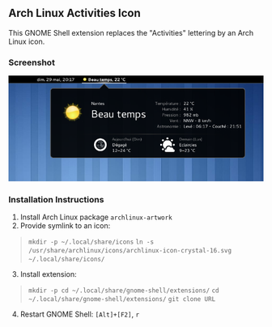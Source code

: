 ## Arch Linux Activities Icon
This GNOME Shell extension replaces the "Activities" lettering by an Arch Linux icon.

### Screenshot
![Screenshot](https://github.com/simon04/gnome-shell-extension-weather/raw/master/screenshot.png)

### Installation Instructions
1. Install Arch Linux package `archlinux-artwork`
2. Provide symlink to an icon:
> `mkdir -p ~/.local/share/icons`
> `ln -s /usr/share/archlinux/icons/archlinux-icon-crystal-16.svg ~/.local/share/icons/`
3. Install extension:
> `mkdir -p cd ~/.local/share/gnome-shell/extensions/`
> `cd ~/.local/share/gnome-shell/extensions/`
> `git clone URL`
4. Restart GNOME Shell: `[Alt]+[F2]`, `r`
